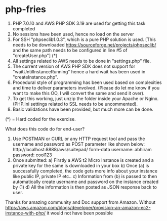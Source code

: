 # php-fries

1) PHP 7.0.10 and AWS PHP SDK 3.19 are used for getting this task completed
2) No sessions have been used, hence no load on the server
3) For SSH "phpseclib1.0.3", which is a pure PHP solution is used. [This needs to be downloaded https://sourceforge.net/projects/phpseclib/ and the same path needs to be configured in line #5 of "createUser.php"] (*)
4) All settings related to AWS needs to be done in "settings.php" file.
5) The current version of AWS PHP SDK does not support for "waitUntilInstanceRunning" hence a hard wait has been used in "createInstance.php".
6) Procedural style of programming has been used based on complexities and time to deliver parameters involved. (Please do let me know if you want to make this OO, I will convert the same and send it over).
7) To get this working, just unzip the folder inside your Apache or Nginx. (PHP.ini settings related to SSL needs to be uncommented).
8) Basic validations have been provided, but much more can be done.

(*) = Hard coded for the exercise.

What does this code do for end-user?

1) Use POSTMAN or CURL or any HTTP request tool and pass the username and password as POST parameter like shown below:
        http://localhost:8888/aws/suitepad/
        form-data
          username: abhiram
          password: cool123
2) Once submitted:
    a) Firstly a AWS t2 Micro Instance is created and a private key for the same is downloaded in your box
    b) Once (a) is successfully completed, the code gets more info about your instance like public IP, private IP etc..
    c) Information from (b) is passed to then automatically create username and password on the instance created by (1)
    d) All the information is then posted as JSON response back to user.

Thanks for amazing community and Doc support from Amazon. Without https://aws.amazon.com/blogs/developer/provision-an-amazon-ec2-instance-with-php/ it would not have been possible
